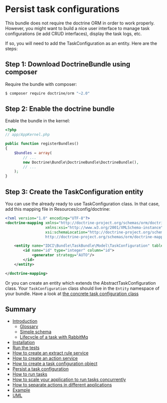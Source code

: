 Persist task configurations
===========================

This bundle does not require the doctrine ORM in order to work properly.
However, you might want to build a nice user interface to manage task configurations (ie add CRUD interfaces), display the task logs, etc.

If so, you will need to add the TaskConfiguration as an entity. Here are the steps:

Step 1: Download DoctrineBundle using composer
----------------------------------------------

Require the bundle with composer:

```bash
$ composer require doctrine/orm "~2.0"
```

Step 2: Enable the doctrine bundle
----------------------------------

Enable the bundle in the kernel:

```php
<?php
// app/AppKernel.php

public function registerBundles()
{
    $bundles = array(
        // ...
        new Doctrine\Bundle\DoctrineBundle\DoctrineBundle(),
        // ...
    );
}
```

Step 3: Create the TaskConfiguration entity
-------------------------------------------

You can use the already ready to use TaskConfiguration class.
In that case, add this mapping file in Resources/config/doctrine:

```xml
<?xml version="1.0" encoding="UTF-8"?>
<doctrine-mapping xmlns="http://doctrine-project.org/schemas/orm/doctrine-mapping"
                  xmlns:xsi="http://www.w3.org/2001/XMLSchema-instance"
                  xsi:schemaLocation="http://doctrine-project.org/schemas/orm/doctrine-mapping
                  http://doctrine-project.org/schemas/orm/doctrine-mapping.xsd">

    <entity name="IDCI\Bundle\TaskBundle\Model\TaskConfiguration" table="task_configuration">
        <id name="id" type="integer" column="id">
            <generator strategy="AUTO"/>
        </id>
    </entity>

</doctrine-mapping>
```

Or you can create an entity which extends the AbstractTaskConfiguration class.
Your ``TaskConfiguration`` class should live in the ``Entity`` namespace of your bundle.
Have a look at [the concrete task configuration class](../../Model/TaskConfiguration)

Summary
-------

- [Introduction](../../README.md#introduction)
    - [Glossary](../../README.md#glossary)
    - [Simple schema](../../README.md#simple-schema)
    - [Lifecycle of a task with RabbitMq](../../README.md#lifecycle-of-a-task-with-rabbitmq)
- [Installation](../../README.md#installation)
- [Run the tests](../../README.md#run-the-tests)
- [How to create an extract rule service](how_to_create_extract_rule_service.md)
- [How to create an action service](how_to_create_action_service.md)
- [How to create a task configuration object](how_to_create_task_configuration_object.md)
- [Persist a task configuration](persist_task_configurations.md)
- [How to run tasks](how_to_run_tasks.md)
- [How to scale your application to run tasks concurrently](scalability.md)
- [How to separate actions in different applications](routing.md)
- [Example](example.md)
- [UML](uml.md)
